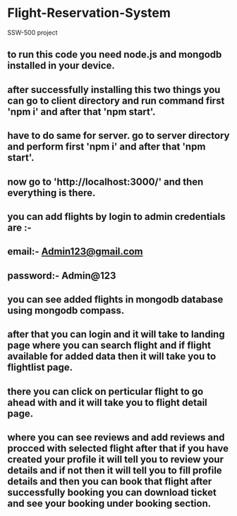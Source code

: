 # Flight-Reservation-System
SSW-500 project

## to run this code you need node.js and mongodb installed in your device.
## after successfully installing this two things you can go to client directory and run command first 'npm i' and after that  'npm start'.
## have to do same for server. go to server directory and perform first 'npm i' and after that 'npm start'.
## now go to 'http://localhost:3000/' and then everything is there.

## you can add flights by login to admin credentials are :-
## email:- Admin123@gmail.com
## password:- Admin@123

## you can see added flights in mongodb database using mongodb compass.
## after that you can login and it will take to landing page where you can search flight and if flight available for added data then it will take you to flightlist page.
## there you can click on perticular flight to go ahead with and it will take you to flight detail page.
## where you can see reviews and add reviews and procced with selected flight after that if you have created your profile it will tell you to review your details and if not then it will tell you to fill profile details and then you can book that flight after successfully booking you can download ticket and see your booking under booking section.